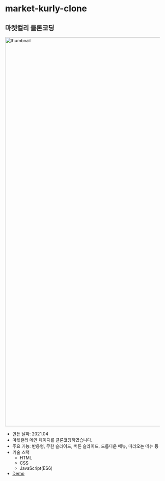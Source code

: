 # market-kurly-clone
## 마켓컬리 클론코딩    

<img width="1268" alt="thumbnail" src="https://user-images.githubusercontent.com/65945909/118610284-91bf4000-b7f6-11eb-834f-968202031831.PNG">     

* 만든 날짜: 2021.04     
* 마켓컬리 메인 페이지를 클론코딩하였습니다.       
* 주요 기능: 반응형, 무한 슬라이드, 버튼 슬라이드, 드롭다운 메뉴, 따라오는 메뉴 등    
* 기술 스택     
  - HTML     
  - CSS     
  - JavaScript(ES6)     
* [Demo](https://coolmj97.github.io/market-kurly-clone/market-kurly/)     
